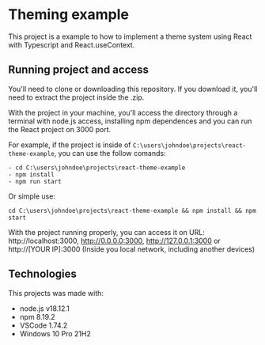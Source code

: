 # Theming example

This project is a example to how to implement a theme system using React with Typescript and React.useContext.

## Running project and access

You'll need to clone or downloading this repository. If you download it, you'll need to extract the project inside the .zip.

With the project in your machine, you'll access the directory through a terminal with node.js access, installing npm dependences and you can run the React project on 3000 port.

For example, if the project is inside of ```C:\users\johndoe\projects\react-theme-example```, you can use the follow comands:

```
- cd C:\users\johndoe\projects\react-theme-example
- npm install
- npm run start
```

Or simple use:

```
cd C:\users\johndoe\projects\react-theme-example && npm install && npm start
```

With the project running properly, you can access it on URL: http://localhost:3000, http://0.0.0.0:3000, http://127.0.0.1:3000 or http://[YOUR IP]:3000 (Inside you local network, including another devices)

## Technologies

This projects was made with:

- node.js v18.12.1
- npm 8.19.2
- VSCode 1.74.2
- Windows 10 Pro 21H2
